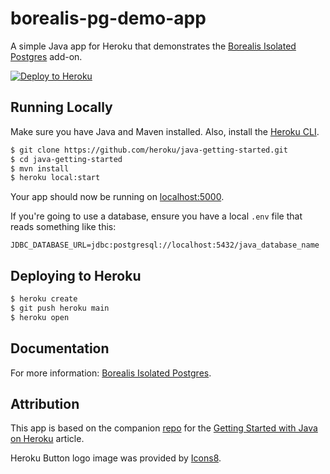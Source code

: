 # borealis-pg-demo-app

A simple Java app for Heroku that demonstrates the [Borealis Isolated Postgres](https://elements.heroku.com/addons/borealis-pg) add-on.

[![Deploy to Heroku](https://www.herokucdn.com/deploy/button.png)](https://heroku.com/deploy?template=https://github.com/OldSneerJaw/borealis-pg-demo-app)

## Running Locally

Make sure you have Java and Maven installed.  Also, install the [Heroku CLI](https://cli.heroku.com/).

```sh
$ git clone https://github.com/heroku/java-getting-started.git
$ cd java-getting-started
$ mvn install
$ heroku local:start
```

Your app should now be running on [localhost:5000](http://localhost:5000/).

If you're going to use a database, ensure you have a local `.env` file that reads something like this:

```
JDBC_DATABASE_URL=jdbc:postgresql://localhost:5432/java_database_name
```

## Deploying to Heroku

```sh
$ heroku create
$ git push heroku main
$ heroku open
```

## Documentation

For more information: [Borealis Isolated Postgres](https://devcenter.heroku.com/articles/borealis-pg).

## Attribution

This app is based on the companion [repo](https://github.com/heroku/java-getting-started) for the [Getting Started with Java on Heroku](https://devcenter.heroku.com/articles/getting-started-with-java) article.

Heroku Button logo image was provided by [Icons8](https://icons8.com/).
